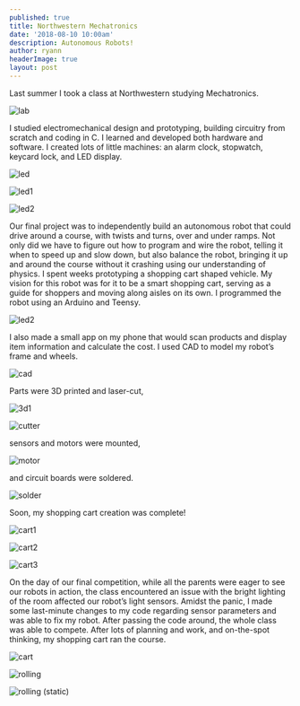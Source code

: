 ```yaml
---
published: true
title: Northwestern Mechatronics
date: '2018-08-10 10:00am'
description: Autonomous Robots!
author: ryann	
headerImage: true
layout: post
---
```



Last summer I took a class at Northwestern studying Mechatronics. 

![lab](https://x-ry.github.io/assets/images/mech/lab.gif)

I studied electromechanical design and prototyping, building circuitry from scratch and coding in C. I learned and developed both hardware and software. I created lots of little machines: an alarm clock, stopwatch, keycard lock, and LED display. 

![led](https://x-ry.github.io/assets/images/mech/LED.gif)

![led1](https://x-ry.github.io/assets/images/mech/LED1.jpg)

![led2](https://x-ry.github.io/assets/images/mech/LED2.jpg)

Our final project was to independently build an autonomous robot that could drive around a course, with twists and turns, over and under ramps. Not only did we have to figure out how to program and wire the robot, telling it when to speed up and slow down, but also balance the robot, bringing it up and around the course without it crashing using our understanding of physics. I spent weeks prototyping a shopping cart shaped vehicle. My vision for this robot was for it to be a smart shopping cart, serving as a guide for shoppers and moving along aisles on its own. I programmed the robot using an Arduino and Teensy. 

![led2](https://x-ry.github.io/assets/images/mech/teensy.jpg)

I also made a small app on my phone that would scan products and display item information and calculate the cost. I used CAD to model my robot’s frame and wheels. 

![cad](https://x-ry.github.io/assets/images/mech/IMG_20180731_113703592.jpg)

Parts were 3D printed and laser-cut, 

![3d1](https://x-ry.github.io/assets/images/mech/3d1.jpg)

![cutter](https://x-ry.github.io/assets/images/mech/cutter.gif)

sensors and motors were mounted, 

![motor](https://x-ry.github.io/assets/images/mech/motor.jpg)

and circuit boards were soldered. 

![solder](https://x-ry.github.io/assets/images/mech/IMG_20180809_173608473.jpg)

Soon, my shopping cart creation was complete!

![cart1](https://x-ry.github.io/assets/images/mech/IMG_20180807_143158539.jpg)

![cart2](https://x-ry.github.io/assets/images/mech/IMG_20180807_141435892.jpg)

![cart3](https://x-ry.github.io/assets/images/mech/IMG_20180809_174758558.jpg)

On the day of our final competition, while all the parents were eager to see our robots in action, the class encountered an issue with the bright lighting of the room affected our robot’s light sensors. Amidst the panic, I made some last-minute changes to my code regarding sensor parameters and was able to fix my robot. After passing the code around, the whole class was able to compete. After lots of planning and work, and on-the-spot thinking, my shopping cart ran the course.

![cart](https://x-ry.github.io/assets/images/mech/cart.gif)

![rolling](https://x-ry.github.io/assets/images/mech/rolling.gif)

![rolling (static)](https://x-ry.github.io/assets/images/mech/IMG_20180809_174758558.jpg)
